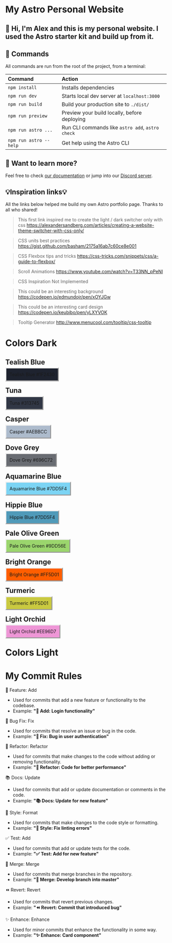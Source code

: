 # My Astro Personal Website
## 👀 Hi, I'm Alex and this is my personal website. I used the Astro starter kit and build up from it.

## 🧞 Commands

All commands are run from the root of the project, from a terminal:

| Command                | Action                                           |
| :--------------------- | :----------------------------------------------- |
| `npm install`          | Installs dependencies                            |
| `npm run dev`          | Starts local dev server at `localhost:3000`      |
| `npm run build`        | Build your production site to `./dist/`          |
| `npm run preview`      | Preview your build locally, before deploying     |
| `npm run astro ...`    | Run CLI commands like `astro add`, `astro check` |
| `npm run astro --help` | Get help using the Astro CLI                     |

## 👀 Want to learn more?

Feel free to check [our documentation](https://docs.astro.build) or jump into our [Discord server](https://astro.build/chat).


## 💡Inspiration links💡
All the links below helped me build my own Astro portfolio page. Thanks to all who shared!

> This first link inspired me to create the light / dark switcher only with css
> https://alexandersandberg.com/articles/creating-a-website-theme-switcher-with-css-only/

> CSS units best practices
> https://gist.github.com/basham/2175a16ab7c60ce8e001

> CSS Flexbox tips and tricks
> https://css-tricks.com/snippets/css/a-guide-to-flexbox/

> Scroll Animations
> https://www.youtube.com/watch?v=T33NN_pPeNI

> CSS Inspiration Not Implemented

> This could be an interesting background
> https://codepen.io/edmundojr/pen/xOYJGw

> This could be an interesting card design
> https://codepen.io/keubibo/pen/yLXYVOK

> Tooltip Generator
> http://www.menucool.com/tooltip/css-tooltip


# Colors Dark

## Tealish Blue
<span style="background-color:hsl(222, 22%, 15%);border-style: outset; padding: 10px">Tealish Blue #1F2430</span>

## Tuna
<span style="background-color:hsl(222, 17%, 23%);border-style: outset; padding: 10px">Tuna #313745</span>

## Casper
<span style="background-color:hsl(214, 23%, 74%);border-style: outset; padding: 10px">Casper #AEBBCC</span>

## Dove Grey
<span style="background-color:hsl(220, 4%, 43%);border-style: outset; padding: 10px">Dove Grey #696C72</span>

## Aquamarine Blue
<span style="background-color:hsl(196, 84%, 72%);border-style: outset; padding: 10px">Aquamarine Blue #7DD5F4</span>

## Hippie Blue
<span style="background-color:hsl(198, 43%, 52%);border-style: outset; padding: 10px">Hippie Blue #7DD5F4</span>

## Pale Olive Green
<span style="background-color:hsl(93, 55%, 63%);border-style: outset; padding: 10px">Pale Olive Green #9DD56E</span>

## Bright Orange
<span style="background-color:hsl(22, 100%, 50%);border-style: outset; padding: 10px">Bright Orange #FF5D01</span>

## Turmeric
<span style="background-color:hsl(60, 56%, 52%);border-style: outset; padding: 10px">Turmeric #FF5D01</span>

## Light Orchid
<span style="background-color:hsl(316, 72%, 76%);border-style: outset; padding: 10px">Light Orchid #EE96D7</span>

# Colors Light

# My Commit Rules

🚀 Feature: Add 
- Used for commits that add a new feature or functionality to the codebase. 
- Example: **"🚀 Add: Login functionality"**

🐞 Bug Fix: Fix 
- Used for commits that resolve an issue or bug in the code. 
- Example: **"🐞 Fix: Bug in user authentication"**

🔧 Refactor: Refactor 
- Used for commits that make changes to the code without adding or removing functionality. 
- Example: **"🔧 Refactor: Code for better performance"**

📚 Docs: Update 
- Used for commits that add or update documentation or comments in the code. 
- Example: **"📚 Docs: Update for new feature"**

🎨 Style: Format 
- Used for commits that make changes to the code style or formatting. 
- Example: **"🎨 Style: Fix linting errors"**

✅ Test: Add 
- Used for commits that add or update tests for the code. 
- Example: **"✅ Test: Add for new feature"**

🔗 Merge: Merge 
- Used for commits that merge branches in the repository. 
- Example: **"🔗 Merge: Develop branch into master"**

⏪ Revert: Revert 
- Used for commits that revert previous changes. 
- Example: **"⏪ Revert: Commit that introduced bug"**

✨ Enhance: Enhance
- Used for minor commits that enhance the functionality in some way.
- Example: **"✨ Enhance: Card component"**
